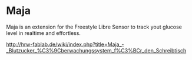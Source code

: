 # Maja
Maja is an extension for the Freestyle Libre Sensor to track yout glucose level in realtime and effortless.

http://hrw-fablab.de/wiki/index.php?title=Maja_-_Blutzucker_%C3%9Cberwachungssystem_f%C3%BCr_den_Schreibtisch
